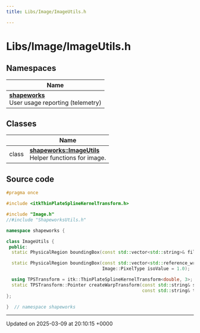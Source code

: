 ```yaml
---
title: Libs/Image/ImageUtils.h

---
```


# Libs/Image/ImageUtils.h



## Namespaces

| Name           |
| -------------- |
| **[shapeworks](../Namespaces/namespaceshapeworks.md)** <br>User usage reporting (telemetry)  |

## Classes

|                | Name           |
| -------------- | -------------- |
| class | **[shapeworks::ImageUtils](../Classes/classshapeworks_1_1ImageUtils.md)** <br>Helper functions for image.  |




## Source code

```cpp
#pragma once

#include <itkThinPlateSplineKernelTransform.h>

#include "Image.h"
//#include "ShapeworksUtils.h"

namespace shapeworks {

class ImageUtils {
 public:
  static PhysicalRegion boundingBox(const std::vector<std::string>& filenames, Image::PixelType isoValue = 1.0);

  static PhysicalRegion boundingBox(const std::vector<std::reference_wrapper<const Image>>& images,
                                    Image::PixelType isoValue = 1.0);

  using TPSTransform = itk::ThinPlateSplineKernelTransform<double, 3>;
  static TPSTransform::Pointer createWarpTransform(const std::string& source_landmarks_file,
                                                   const std::string& target_landmarks_file, const int stride = 1);
};

}  // namespace shapeworks
```


-------------------------------

Updated on 2025-03-09 at 20:10:15 +0000
